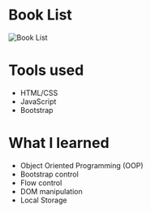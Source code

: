 # Book List

![Book List](https://i.postimg.cc/4dG32Xdt/Book-List.jpg)

# Tools used

* HTML/CSS
* JavaScript
* Bootstrap

# What I learned

* Object Oriented Programming (OOP)
* Bootstrap control
* Flow control
* DOM manipulation
* Local Storage


